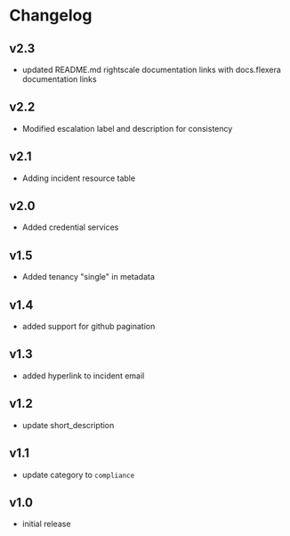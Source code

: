 # Changelog

## v2.3

- updated README.md rightscale documentation links with docs.flexera documentation links

## v2.2

- Modified escalation label and description for consistency

## v2.1

- Adding incident resource table

## v2.0

- Added credential services

## v1.5

- Added tenancy "single" in metadata

## v1.4

- added support for github pagination

## v1.3

- added hyperlink to incident email

## v1.2

- update short_description

## v1.1

- update category to `compliance`

## v1.0

- initial release
